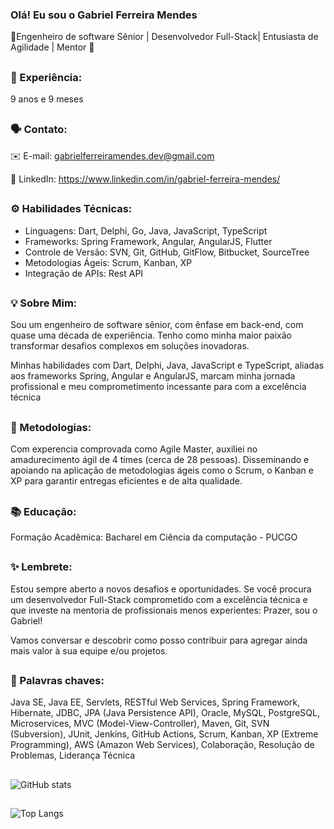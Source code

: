 ### Olá! Eu sou o Gabriel Ferreira Mendes
🚀Engenheiro de software Sênior | Desenvolvedor Full-Stack| Entusiasta de Agilidade | Mentor 🌟

##

### 💼 Experiência: 

9 anos e 9 meses

##

### 🗣️ Contato:

✉️ E-mail: gabrielferreiramendes.dev@gmail.com

🔗 LinkedIn: https://www.linkedin.com/in/gabriel-ferreira-mendes/

##

### ⚙️ Habilidades Técnicas:

- Linguagens: Dart, Delphi, Go, Java, JavaScript, TypeScript
- Frameworks: Spring Framework, Angular, AngularJS, Flutter
- Controle de Versão: SVN, Git, GitHub, GitFlow, Bitbucket, SourceTree 
- Metodologias Ágeis: Scrum, Kanban, XP
- Integração de APIs: Rest API

##

### 💡 Sobre Mim:

Sou um engenheiro de software sênior, com ênfase em back-end, com quase uma década de experiência. Tenho como minha maior paixão transformar desafios complexos em soluções inovadoras. 

Minhas habilidades com Dart, Delphi, Java, JavaScript e TypeScript, aliadas aos frameworks Spring, Angular e AngularJS, marcam minha jornada profissional e meu comprometimento incessante para com a excelência técnica

##

### 🎯 Metodologias:

Com experencia comprovada como Agile Master, auxiliei no amadurecimento ágil de 4 times (cerca de 28 pessoas). Disseminando e apoiando na aplicação de metodologias ágeis como o Scrum, o Kanban e XP para garantir entregas eficientes e de alta qualidade. 

##

### 📚 Educação:

Formação Acadêmica: Bacharel em Ciência da computação - PUCGO

##

### ✨ Lembrete: 

Estou sempre aberto a novos desafios e oportunidades. Se você procura um desenvolvedor Full-Stack comprometido com a excelência técnica e que investe na mentoria de profissionais menos experientes: Prazer, sou o Gabriel!

Vamos conversar e descobrir como posso contribuir para agregar ainda mais valor à sua equipe e/ou projetos.

##

### 🔑 Palavras chaves: 

Java SE, Java EE, Servlets, RESTful Web Services, Spring Framework, Hibernate, JDBC, JPA (Java Persistence API), Oracle, MySQL, PostgreSQL, Microservices, MVC (Model-View-Controller), Maven, Git, SVN (Subversion), JUnit, Jenkins, GitHub Actions, Scrum, Kanban, XP (Extreme Programming), AWS (Amazon Web Services), Colaboração, Resolução de Problemas, Liderança Técnica

##

![GitHub stats](https://github-readme-stats.vercel.app/api?username=GabrielFerreiraMendes&show_icons=true&theme=transparent)

## 

![Top Langs](https://github-readme-stats.vercel.app/api/top-langs/?username=GabrielFerreiraMendes&hide_progress=true&theme=transparent)
